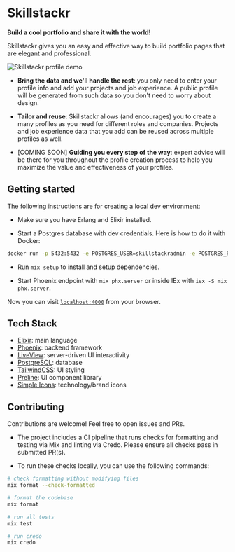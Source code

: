 # Skillstackr

**Build a cool portfolio and share it with the world!**

Skillstackr gives you an easy and effective way to build portfolio pages that
are elegant and professional.

![Skillstackr profile demo](https://i.imgur.com/Ph85Q9O.png) 

- **Bring the data and we'll handle the rest**: you only need to enter your
  profile info and add your projects and job experience. A public profile will
  be generated from such data so you don't need to worry about design.

- **Tailor and reuse**: Skillstackr allows (and encourages) you to create a
  many profiles as you need for different roles and companies. Projects and job
  experience data that you add can be reused across multiple profiles as well.

- [COMING SOON] **Guiding you every step of the way**: expert advice will be
  there for you throughout the profile creation process to help you maximize
  the value and effectiveness of your profiles.

## Getting started

The following instructions are for creating a local dev environment:

- Make sure you have Erlang and Elixir installed.

- Start a Postgres database with dev credentials. Here is how to do it with
  Docker:

```bash
docker run -p 5432:5432 -e POSTGRES_USER=skillstackradmin -e POSTGRES_PASSWORD=skillstackradmin --name skillstackr-db postgres
```

- Run `mix setup` to install and setup dependencies.

- Start Phoenix endpoint with `mix phx.server` or inside IEx with `iex -S mix
  phx.server`.

Now you can visit [`localhost:4000`](http://localhost:4000) from your browser.

## Tech Stack

- [Elixir](https://elixir-lang.org/): main language
- [Phoenix](https://www.phoenixframework.org/): backend framework
- [LiveView](https://hexdocs.pm/phoenix_live_view/Phoenix.LiveView.html):
server-driven UI interactivity
- [PostgreSQL](https://www.postgresql.org/): database
- [TailwindCSS](https://tailwindcss.com/): UI styling
- [Preline](https://www.preline.co/): UI component library
- [Simple Icons](https://simpleicons.org/): technology/brand icons

## Contributing

Contributions are welcome! Feel free to open issues and PRs.

- The project includes a CI pipeline that runs checks for formatting and
testing via Mix and linting via Credo. Please ensure all checks pass in
submitted PR(s).

- To run these checks locally, you can use the following commands:

```bash
# check formatting without modifying files
mix format --check-formatted

# format the codebase
mix format

# run all tests
mix test

# run credo
mix credo
```
